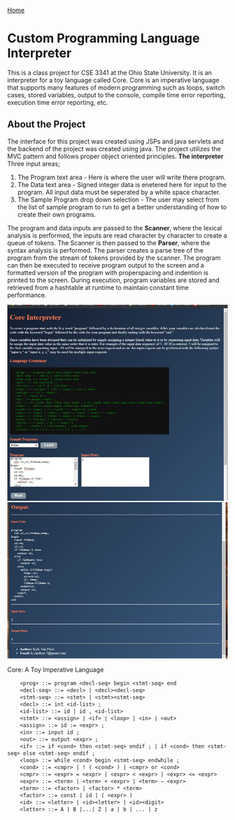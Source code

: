[Home](https://vanfleet0351.github.io/Kyle-Van-Fleet-Portfolio/)

# Custom Programming Language Interpreter
This is a class project for CSE 3341 at the Ohio State University. It is an interpreter for a toy language called Core. Core is an imperative language that supports many features of modern programming such as loops, switch cases, stored variables, output to the console, compile time error reporting, execution time error reporting, etc. 

## About the Project
The interface for this project was created using JSPs and java servlets and the backend of the project was created using java. The project utilizes the MVC pattern and follows proper object oriented principles.
**The interpreter** Three input areas; 
1. The Program text area - Here is where the user will write there program.
1. The Data text area - Signed integer data is enetered here for input to the program. All input data must be seperated by a white space character.
1. The Sample Program drop down selection - The user may select from the list of sample program to run to get a better understanding of how to create their own programs.

The program and data inputs are passed to the **Scanner**, where the lexical analysis is performed, the inputs are read character by character to create a queue of tokens. The Scanner is then passed to the **Parser**, where the syntax analysis is performed. The parser creates a parse tree of the program from the stream of tokens provided by the scanner. The program can then be executed to receive program output to the screen and a formatted version of the program with properspacing and indention is printed to the screen. During execution, program variables are stored and retrieved from a hashtable at runtime to maintain constant time performance.

![Input](img/GCI-01a.JPG)
![Output](img/GCI-02a.JPG)

Core: A Toy Imperative Language
```
    <prog> ::= program <decl-seq> begin <stmt-seq> end
    <decl-seq> ::= <decl> | <decl><decl-seq>
    <stmt-seq> ::= <stmt> | <stmt><stmt-seq>
    <decl> ::= int <id-list> ; 
    <id-list> ::= id | id , <id-list> 
    <stmt> ::= <assign> | <if> | <loop> | <in> | <out> 
    <assign> ::= id := <expr> ;
    <in> ::= input id ; 
    <out> ::= output <expr> ; 
    <if> ::= if <cond> then <stmt-seq> endif ; | if <cond> then <stmt-seq> else <stmt-seq> endif ;
    <loop> ::= while <cond> begin <stmt-seq> endwhile ; 
    <cond> ::= <cmpr> | ! ( <cond> ) | <cmpr> or <cond>
    <cmpr> ::= <expr> = <expr> | <expr> < <expr> | <expr> <= <expr>
    <expr> ::= <term> | <term> + <expr> | <term> – <expr>
    <term> ::= <factor> | <factor> * <term>
    <factor> ::= const | id | ( <expr> )
    <id> ::= <letter> | <id><letter> | <id><digit>
    <letter> ::= A | B |...| Z | a | b | ... | z
```
